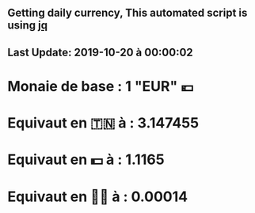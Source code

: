 ## Getting daily currency, This automated script is using [jq](https://stedolan.github.io/jq/)
## Last Update:  2019-10-20 à 00:00:02
 # Monaie de base : 1 "EUR" 💶 
 # Equivaut en 🇹🇳 à :  3.147455 
 # Equivaut en 💵 à : 1.1165
 # Equivaut en 🐱‍💻 à :  0.00014
